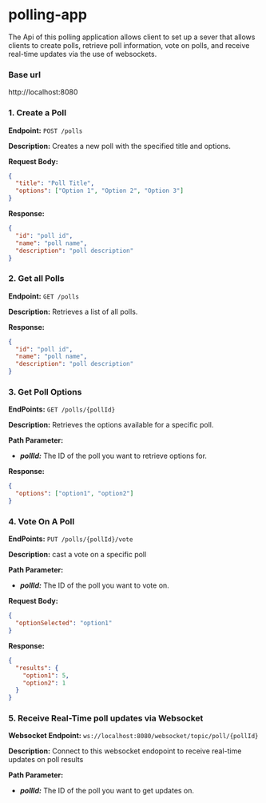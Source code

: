 # polling-app
The Api of this polling application allows client to set up a sever that allows clients to create polls, retrieve poll information, vote on polls, and receive real-time updates via the use of websockets.

### Base url
http://localhost:8080

### 1. Create a Poll

**Endpoint:** `POST /polls`

**Description:** Creates a new poll with the specified title and options.

**Request Body:**

```json
{
  "title": "Poll Title",
  "options": ["Option 1", "Option 2", "Option 3"]
}
```
**Response:**
```json
{
  "id": "poll id",
  "name": "poll name",
  "description": "poll description"
}
```

### 2. Get all Polls
**Endpoint:** `GET /polls`

**Description:** Retrieves a list of all polls.

**Response:**
```json
{
  "id": "poll id",
  "name": "poll name",
  "description": "poll description"
}
```

### 3. Get Poll Options
**EndPoints:** `GET /polls/{pollId}`

**Description:** Retrieves the options available for a specific poll.

**Path Parameter:**

- ***pollId:*** The ID of the poll you want to retrieve options for.

**Response:**
```json
{
  "options": ["option1", "option2"]
}
```

### 4. Vote On A Poll
**EndPoints:** `PUT /polls/{pollId}/vote`

**Description:** cast a vote on a specific poll

**Path Parameter:**

- ***pollId:*** The ID of the poll you want to vote on.

**Request Body:**

```json
{
  "optionSelected": "option1"
}
```

**Response:**
```json
{
  "results": {
    "option1": 5,
    "option2": 1
  }
}
```

### 5. Receive Real-Time poll updates via Websocket
**Websocket Endpoint:** `ws://localhost:8080/websocket/topic/poll/{pollId}`

**Description:** Connect to this websocket endopoint to receive real-time updates on poll results

**Path Parameter:**

- ***pollId:*** The ID of the poll you want to get updates on. 